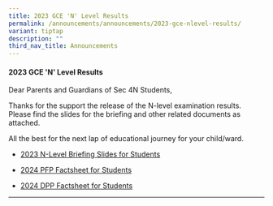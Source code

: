 ```yaml
---
title: 2023 GCE 'N' Level Results
permalink: /announcements/announcements/2023-gce-nlevel-results/
variant: tiptap
description: ""
third_nav_title: Announcements
---
```

<h4>2023 GCE 'N' Level Results</h4><p>Dear Parents and Guardians of Sec 4N Students,</p><p>Thanks for the support the release of the N-level examination results. Please find the slides for the briefing and other related documents as attached.</p><p>All the best for the next lap of educational journey for your child/ward.</p><ul data-tight="true" class="tight"><li><p><a href="/files/N Level Results 2023/2023_N_Level_Briefing_Slides_Student.pdf" rel="noopener noreferrer nofollow" target="_blank">2023 N-Level Briefing Slides for Students</a></p></li><li><p><a href="/files/N Level Results 2023/2024_PFP_Factsheet_for_Students.pdf" rel="noopener noreferrer nofollow" target="_blank">2024 PFP Factsheet for Students</a></p></li><li><p><a href="/files/N Level Results 2023/2024_DPP_Factsheet_for_Students.pdf" rel="noopener noreferrer nofollow" target="_blank">2024 DPP Factsheet for Students</a></p></li></ul><hr><p></p><p></p>